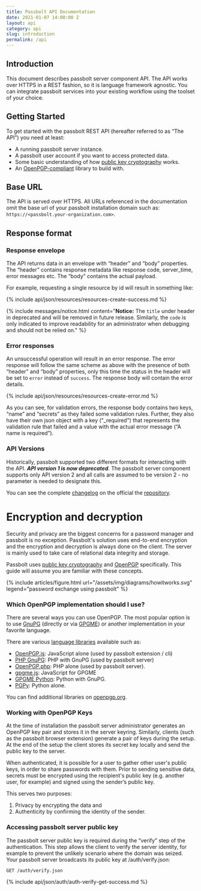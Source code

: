 ```yaml
---
title: Passbolt API Documentation
date: 2021-01-07 14:00:00 Z
layout: api
category: api
slug: introduction
permalink: /api
---
```


## Introduction

This document describes passbolt server component API. The API works over HTTPS in a REST fashion, so it is
language framework agnostic. You can integrate passbolt services into your existing workflow using the
toolset of your choice.

## Getting Started

To get started with the passbolt REST API (hereafter referred to as “The API”) you need at least:
* A running passbolt server instance.
* A passbolt user account if you want to access protected data.
* Some basic understanding of how [public key cryptography](https://en.wikipedia.org/wiki/Public-key_cryptography) works.
* An [OpenPGP-compliant](https://www.openpgp.org/about/) library to build with.

## Base URL

The API is served over HTTPS. All URLs referenced in the documentation omit the base url
of your passbolt installation domain such as:
<code>https://&lt;passbolt.your-organization.com&gt;</code>.

## Response format
### Response envelope

The API returns data in an envelope with “header” and “body” properties.
The “header” contains response metadata like response code, server_time, error messages etc.
The “body” contains the actual payload.

For example, requesting a single resource by id will result in something like:

{% include api/json/resources/resources-create-success.md %}

{% include messages/notice.html
    content="<b>Notice:</b> The <code>title</code> under header in deprecated and will be removed in future release.
    Similarly, the <code>code</code> is only indicated to improve readability for an administrator when debugging and should
    not be relied on."
%}

### Error responses

An unsuccessful operation will result in an error response. The error response will follow the same scheme as above
with the presence of both “header” and “body” properties, only this time the status in the header will be set to
<code>error</code> instead of <code>success</code>. The response body will contain the error details.

{% include api/json/resources/resources-create-error.md %}

As you can see, for validation errors, the response body contains two keys, “name” and “secrets” as they failed
some validation rules. Further, they also have their own json object with a key ("_required") that represents the
validation rule that failed and a value with the actual error message (“A name is required”).

### API Versions

Historically, passbolt supported two different formats for interacting with the API. ***API version 1 is now deprecated***.
The passbolt server component supports only API version 2 and all calls are assumed to be version 2 - no parameter is needed
to designate this.

You can see the complete [changelog](https://github.com/passbolt/passbolt_api/blob/master/CHANGELOG.md) on the official
the [repository](https://github.com/passbolt/passbolt_api).

# Encryption and decryption

Security and privacy are the biggest concerns for a password manager and passbolt is no exception.
Passbolt's solution uses end-to-end encryption and the encryption and decryption is always done on the client. The server
is mainly used to take care of relational data integrity and storage.

Passbolt uses [public key cryptography](https://en.wikipedia.org/wiki/Public-key_cryptography)
and [OpenPGP](https://www.openpgp.org/about/) specifically. This guide will assume you are familiar with these concepts.

{% include articles/figure.html
    url="/assets/img/diagrams/howitworks.svg"
    legend="password exchange using passbolt"
%}

### Which OpenPGP implementation should I use?
There are several ways you can use OpenPGP. The most popular option is to use [GnuPG](https://gnupg.org)
(directly or via [GPGME](https://www.gnupg.org/software/gpgme/index.html)) or another implementation in your
favorite language.

There are various [language libraries](https://www.gnupg.org/software/libraries.html) available such as:
 - [OpenPGP.js](https://openpgpjs.org/): JavaScript alone (used by passbolt extension / cli)
 - [PHP GnuPG](https://www.php.net/manual/en/book.gnupg.php): PHP with GnuPG (used by passbolt server)
 - [OpenPGP.php](https://github.com/singpolyma/openpgp-php): PHP alone (used by passbolt server).
 - [gpgme.js](https://github.com/mailvelope/gpgmejs): JavaScript for GPGME
 - [GPGME Python](http://files.au.adversary.org/crypto/gpgme-python-howto.html): Python with GnuPG.
 - [PGPy](https://github.com/SecurityInnovation/PGPy/): Python alone.

You can find additional libraries on [openpgp.org](https://www.openpgp.org/software/developer/).

### Working with OpenPGP Keys

At the time of installation the passbolt server administrator generates an OpenPGP key pair and stores it in
the server keyring. Similarly, clients (such as the passbolt browser extension) generate a pair of keys during the setup.
At the end of the setup the client stores its secret key locally and send the public key to the server.

When authenticated, it is possible for a user to gather other user's public keys, in order to share passwords with them.
Prior to sending sensitive data, secrets must be encrypted using the recipient's public key (e.g. another user, for example) and signed using the sender’s public key.

This serves two purposes:
1. Privacy by encrypting the data and
2. Authenticity by confirming the identity of the sender.

### Accessing passbolt server public key

The passbolt server public key is required during the “verify” step of the authentication. This step allows the
client to verify the server identity, for example to prevent the unlikely scenario where the domain was seized.
Your passbolt server broadcasts its public key at /auth/verify.json:

```
GET /auth/verify.json
```
{% include api/json/auth/auth-verify-get-success.md %}
